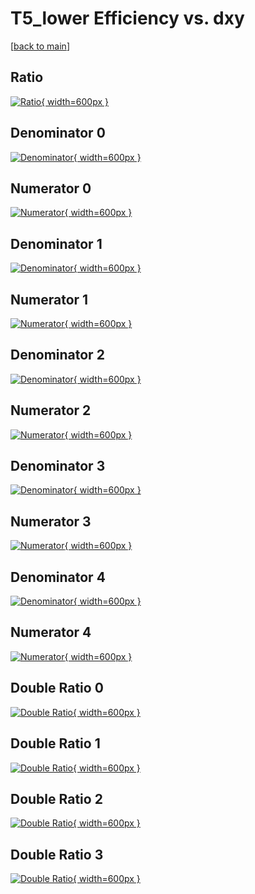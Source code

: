 # T5_lower Efficiency vs. dxy

[[back to main](./)]



## Ratio

[![Ratio](../mtv/var/T5_lower_base_11_1_eff_dxy.png){ width=600px }](../mtv/var/T5_lower_base_11_1_eff_dxy.pdf)

## Denominator 0

[![Denominator](../mtv/den/T5_lower_base_11_1_eff_dxy_den0.png){ width=600px }](../mtv/den/T5_lower_base_11_1_eff_dxy_den0.pdf)

## Numerator 0

[![Numerator](../mtv/num/T5_lower_base_11_1_eff_dxy_num0.png){ width=600px }](../mtv/num/T5_lower_base_11_1_eff_dxy_num0.pdf)

## Denominator 1

[![Denominator](../mtv/den/T5_lower_base_11_1_eff_dxy_den1.png){ width=600px }](../mtv/den/T5_lower_base_11_1_eff_dxy_den1.pdf)

## Numerator 1

[![Numerator](../mtv/num/T5_lower_base_11_1_eff_dxy_num1.png){ width=600px }](../mtv/num/T5_lower_base_11_1_eff_dxy_num1.pdf)

## Denominator 2

[![Denominator](../mtv/den/T5_lower_base_11_1_eff_dxy_den2.png){ width=600px }](../mtv/den/T5_lower_base_11_1_eff_dxy_den2.pdf)

## Numerator 2

[![Numerator](../mtv/num/T5_lower_base_11_1_eff_dxy_num2.png){ width=600px }](../mtv/num/T5_lower_base_11_1_eff_dxy_num2.pdf)

## Denominator 3

[![Denominator](../mtv/den/T5_lower_base_11_1_eff_dxy_den3.png){ width=600px }](../mtv/den/T5_lower_base_11_1_eff_dxy_den3.pdf)

## Numerator 3

[![Numerator](../mtv/num/T5_lower_base_11_1_eff_dxy_num3.png){ width=600px }](../mtv/num/T5_lower_base_11_1_eff_dxy_num3.pdf)

## Denominator 4

[![Denominator](../mtv/den/T5_lower_base_11_1_eff_dxy_den4.png){ width=600px }](../mtv/den/T5_lower_base_11_1_eff_dxy_den4.pdf)

## Numerator 4

[![Numerator](../mtv/num/T5_lower_base_11_1_eff_dxy_num4.png){ width=600px }](../mtv/num/T5_lower_base_11_1_eff_dxy_num4.pdf)

## Double Ratio 0

[![Double Ratio](../mtv/ratio/T5_lower_base_11_1_eff_dxy_ratio0.png){ width=600px }](../mtv/ratio/T5_lower_base_11_1_eff_dxy_ratio0.pdf)

## Double Ratio 1

[![Double Ratio](../mtv/ratio/T5_lower_base_11_1_eff_dxy_ratio1.png){ width=600px }](../mtv/ratio/T5_lower_base_11_1_eff_dxy_ratio1.pdf)

## Double Ratio 2

[![Double Ratio](../mtv/ratio/T5_lower_base_11_1_eff_dxy_ratio2.png){ width=600px }](../mtv/ratio/T5_lower_base_11_1_eff_dxy_ratio2.pdf)

## Double Ratio 3

[![Double Ratio](../mtv/ratio/T5_lower_base_11_1_eff_dxy_ratio3.png){ width=600px }](../mtv/ratio/T5_lower_base_11_1_eff_dxy_ratio3.pdf)

